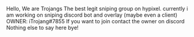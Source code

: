 Hello, We are Trojangs The best legit sniping group on hypixel.
currently i am working on sniping discord bot and overlay (maybe even a client) 
OWNER: iTrojang#7855
If you want to join contact the owner on discord
Nothing else to say here bye!












